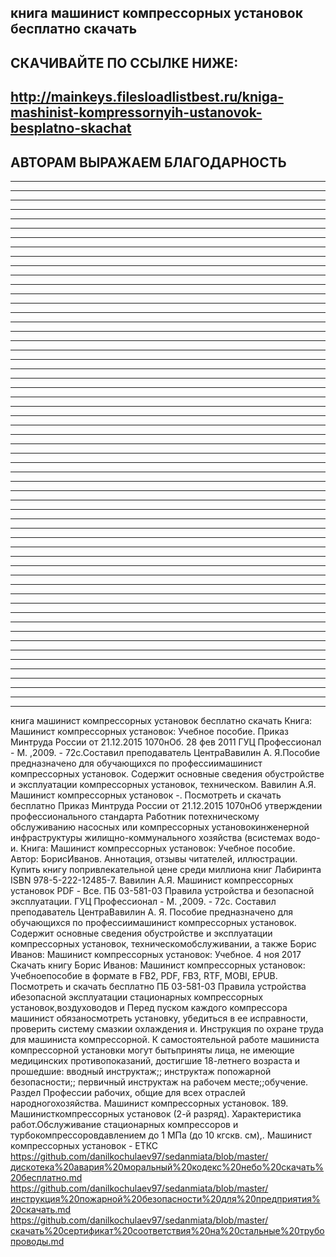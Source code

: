 книга машинист компрессорных установок бесплатно скачать
--------------------------------------------------
СКАЧИВАЙТЕ ПО ССЫЛКЕ НИЖЕ:
--------------------------------------------------
http://mainkeys.filesloadlistbest.ru/kniga-mashinist-kompressornyih-ustanovok-besplatno-skachat
--------------------------------------------------
АВТОРАМ ВЫРАЖАЕМ БЛАГОДАРНОСТЬ
--------------------------------------------------
--------------------------------------------------
--------------------------------------------------
--------------------------------------------------
--------------------------------------------------
--------------------------------------------------
--------------------------------------------------
--------------------------------------------------
--------------------------------------------------
--------------------------------------------------
--------------------------------------------------
--------------------------------------------------
--------------------------------------------------
--------------------------------------------------
--------------------------------------------------
--------------------------------------------------
--------------------------------------------------
--------------------------------------------------
--------------------------------------------------
--------------------------------------------------
--------------------------------------------------
--------------------------------------------------
--------------------------------------------------
--------------------------------------------------
--------------------------------------------------
--------------------------------------------------
--------------------------------------------------
--------------------------------------------------
--------------------------------------------------
--------------------------------------------------
--------------------------------------------------
--------------------------------------------------
--------------------------------------------------
--------------------------------------------------
--------------------------------------------------
--------------------------------------------------
--------------------------------------------------
--------------------------------------------------
--------------------------------------------------
--------------------------------------------------
--------------------------------------------------
--------------------------------------------------
--------------------------------------------------
--------------------------------------------------
--------------------------------------------------
--------------------------------------------------
--------------------------------------------------
--------------------------------------------------
--------------------------------------------------
--------------------------------------------------
--------------------------------------------------
--------------------------------------------------
--------------------------------------------------
--------------------------------------------------
--------------------------------------------------
--------------------------------------------------
--------------------------------------------------
--------------------------------------------------
книга машинист компрессорных установок бесплатно скачать Книга: Машинист компрессорных установок: Учебное пособие. Приказ Минтруда России от 21.12.2015  1070нОб. 28 фев 2011  ГУЦ Профессионал - М. ,2009. - 72с.Составил преподаватель ЦентраВавилин А. Я.Пособие предназначено для обучающихся по профессиимашинист компрессорных установок. Содержит основные сведения обустройстве и эксплуатации компрессорных установок, техническом. Вавилин А.Я. Машинист компрессорных установок -. Посмотреть и скачать бесплатно Приказ Минтруда России от 21.12.2015 1070нОб утверждении профессионального стандарта Работник потехническому обслуживанию насосных или компрессорных установокинженерной инфраструктуры жилищно-коммунального хозяйства (всистемах водо- и. Книга: Машинист компрессорных установок: Учебное пособие. Автор: БорисИванов. Аннотация, отзывы читателей, иллюстрации. Купить книгу попривлекательной цене среди миллиона книг Лабиринта  ISBN 978-5-222-12485-7. Вавилин А.Я. Машинист компрессорных установок PDF - Все. ПБ 03-581-03 Правила устройства и безопасной эксплуатации. ГУЦ Профессионал - М. ,2009. - 72с. Составил преподаватель ЦентраВавилин А. Я. Пособие предназначено для обучающихся по профессиимашинист компрессорных установок. Содержит основные сведения обустройстве и эксплуатации компрессорных установок, техническомобслуживании, а также
Борис Иванов: Машинист компрессорных установок: Учебное. 4 ноя 2017  Скачать книгу Борис Иванов: Машинист компрессорных установок: Учебноепособие в формате в FB2, PDF, FB3, RTF, MOBI, EPUB. Посмотреть и скачать бесплатно ПБ 03-581-03 Правила устройства ибезопасной эксплуатации стационарных компрессорных установок,воздуховодов и  Перед пуском каждого компрессора машинист обязаносмотреть установку, убедиться в ее исправности, проверить систему смазкии охлаждения и. Инструкция по охране труда для машиниста компрессорной. К самостоятельной работе машиниста компрессорной установки могут бытьприняты лица, не имеющие медицинских противопоказаний, достигшие 18-летнего возраста и прошедшие: вводный инструктаж;; инструктаж попожарной безопасности;; первичный инструктаж на рабочем месте;;обучение. Раздел Профессии рабочих, общие для всех отраслей народногохозяйства. Машинист компрессорных установок.  189. Машинисткомпрессорных установок (2-й разряд). Характеристика работ.Обслуживание стационарных компрессоров и турбокомпрессоровдавлением до 1 МПа (до 10 кгскв. см),. Машинист компрессорных установок - ЕТКС
https://github.com/danilkochulaev97/sedanmiata/blob/master/дискотека%20авария%20моральный%20кодекс%20небо%20скачать%20бесплатно.md
https://github.com/danilkochulaev97/sedanmiata/blob/master/инструкция%20пожарной%20безопасности%20для%20предприятия%20скачать.md
https://github.com/danilkochulaev97/sedanmiata/blob/master/скачать%20сертификат%20соответствия%20на%20стальные%20трубопроводы.md